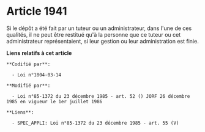 # Article 1941

Si le dépôt a été fait par un tuteur ou un administrateur, dans l'une de ces qualités, il ne peut être restitué qu'à la
personne que ce tuteur ou cet administrateur représentaient, si leur gestion ou leur administration est finie.

**Liens relatifs à cet article**

	**Codifié par**:

	  - Loi n°1804-03-14

	**Modifié par**:

	  - Loi n°85-1372 du 23 décembre 1985 - art. 52 () JORF 26 décembre 1985 en vigueur le 1er juillet 1986

	**Liens**:

	  - SPEC_APPLI: Loi n°85-1372 du 23 décembre 1985 - art. 55 (V)

